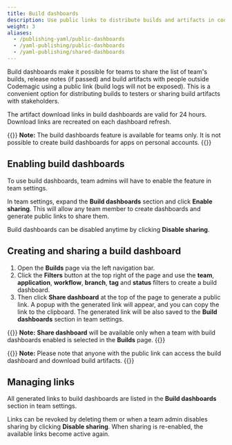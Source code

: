 ```yaml
---
title: Build dashboards
description: Use public links to distribute builds and artifacts in codemagic.yaml
weight: 3
aliases: 
  - /publishing-yaml/public-dashboards
  - /yaml-publishing/public-dashboards
  - /yaml-publishing/shared-dashboards
---
```


Build dashboards make it possible for teams to share the list of team's builds, release notes (if passed) and build artifacts with people outside Codemagic using a public link (build logs will not be exposed). This is a convenient option for distributing builds to testers or sharing build artifacts with stakeholders.

The artifact download links in build dashboards are valid for 24 hours. Download links are recreated on each dashboard refresh.

{{<notebox>}}
**Note:** The build dashboards feature is available for teams only. It is not possible to create build dashboards for apps on personal accounts.
{{</notebox>}}

## Enabling build dashboards

To use build dashboards, team admins will have to enable the feature in team settings. 

In team settings, expand the **Build dashboards** section and click **Enable sharing**. This will allow any team member to create dashboards and generate public links to share them.

Build dashboards can be disabled anytime by clicking **Disable sharing**.

## Creating and sharing a build dashboard

1. Open the **Builds** page via the left navigation bar.
2. Click the **Filters** button at the top right of the page and use the **team**, **application**, **workflow**, **branch**, **tag** and **status** filters to create a build dashboard.
3. Then click **Share dashboard** at the top of the page to generate a public link. A popup with the generated link will appear, and you can copy the link to the clipboard. The generated link will be also saved to the **Build dashboards** section in team settings.

{{<notebox>}}
**Note:** **Share dashboard** will be available only when a team with build dashboards enabled is selected in the **Builds** page. 
{{</notebox>}}

{{<notebox>}}
**Note:** Please note that anyone with the public link can access the build dashboard and download build artifacts.
{{</notebox>}}

## Managing links

All generated links to build dashboards are listed in the **Build dashboards** section in team settings.

Links can be revoked by deleting them or when a team admin disables sharing by clicking **Disable sharing**. When sharing is re-enabled, the available links become active again.
